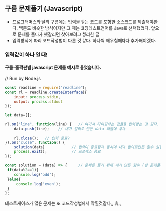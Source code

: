 ## 구름 문제풀기 (Javascript)
- 프로그래머스와 달리 구름에는 입력을 받는 코드를 포함한 소스코드를 제출해야한다.
  백준도 비슷한 방식이지만 그 때는 코딩테스트언어를 Java로 선택했었다.
  앞으로 문제를 풀다가 헷갈리면 찾아보려고 정리한 글
- 입력방식에 따라 코드작성법이 다른 것 같다. 하나씩 깨우칠때마다 추가해야겠다.
 
 
### 입력값이 하나 일 때!

#### 구름-홀짝판별 javascript 문제를 예시로 들었습니다.

// Run by Node.js
```javascript
const readline = require("readline");
const rl = readline.createInterface({
	input: process.stdin,
	output: process.stdout
});

let data=[];  

rl.on("line", function(line) {   // 여기서 타이핑하는 값들을 입력받는 것 같다.
	data.push(line);    // 내가 임의로 만든 data 배열에 추가
	            
	rl.close();   // 입력 종료?
}).on("close", function() {
	solution(data)            // 입력이 종료됨과 동시에 내가 임의로만든 함수 실행
	process.exit();           // 프로세스 종료
});

const solution = (data) => {     // 문제를 풀기 위해 내가 만든 함수 (실 문제풀이코드)
 if(data%2==1){
	console.log('odd');
 }else{
	 console.log('even');
 }
};
```

테스트케이스가 많은 문제는 또 코드작성법에서 막힐것같다,, 휴,,
